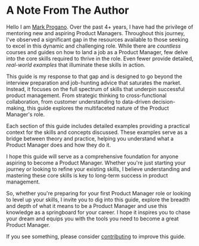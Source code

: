 # A Note From The Author

Hello I am [Mark Progano](https://mprogano.com). Over the past 4+ years, I have had the privilege of mentoring new and aspiring Product Managers. Throughout this journey, I've observed a significant gap in the resources available to those seeking to excel in this dynamic and challenging role. While there are _countless_ courses and guides on how to land a job as a Product Manager, few delve into the core skills required to thrive in the role. Even fewer provide detailed, _real-world examples_ that illuminate these skills in action.

This guide is my response to that gap and is designed to go beyond the interview preparation and job-hunting advice that saturates the market. Instead, it focuses on the full spectrum of skills that underpin successful product management. From strategic thinking to cross-functional collaboration, from customer understanding to data-driven decision-making, this guide explores the multifaceted nature of the Product Manager's role.

Each section of this guide includes detailed examples providing a practical context for the skills and concepts discussed. These examples serve as a bridge between theory and practice, helping you understand what a Product Manager does and how they do it.

I hope this guide will serve as a comprehensive foundation for anyone aspiring to become a Product Manager. Whether you're just starting your journey or looking to refine your existing skills, I believe understanding and mastering these core skills is key to long-term success in product management.

So, whether you're preparing for your first Product Manager role or looking to level up your skills, I invite you to dig into this guide, explore the breadth and depth of what it means to be a Product Manager and use this knowledge as a springboard for your career. I hope it inspires you to chase your dream and equips you with the tools you need to become a great Product Manager.

If you see something, please consider [contributing](prelude/contribute.md) to improve this guide.
